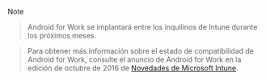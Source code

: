 > [!Note]

> Android for Work se implantará entre los inquilinos de Intune durante los próximos meses.

> Para obtener más información sobre el estado de compatibilidad de Android for Work, consulte el anuncio de Android for Work en la edición de octubre de 2016 de [Novedades de Microsoft Intune](/intune/whats-new/whats-new-archive#october-2016).


<!--HONumber=Nov16_HO2-->


